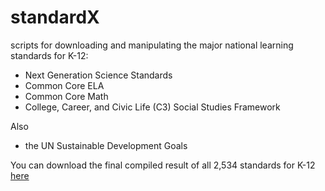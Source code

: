 # standardX
scripts for downloading and manipulating the major national learning standards for K-12:
- Next Generation Science Standards
- Common Core ELA
- Common Core Math
- College, Career, and Civic Life (C3) Social Studies Framework

Also
- the UN Sustainable Development Goals

You can download the final compiled result of all 2,534 standards for K-12 <a href="https://raw.githubusercontent.com/galacticpolymath/standardX/master/data/allStandards.xlsx" download>here</a>
